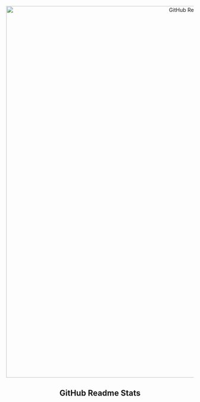 <p align="center">
 <img width="1000px" src="https://cdn.discordapp.com/attachments/752109526068494377/873301888441921556/ghosterz.png" align="center" alt="GitHub Readme Stats" />
 <h2 align="center">GitHub Readme Stats</h2>
